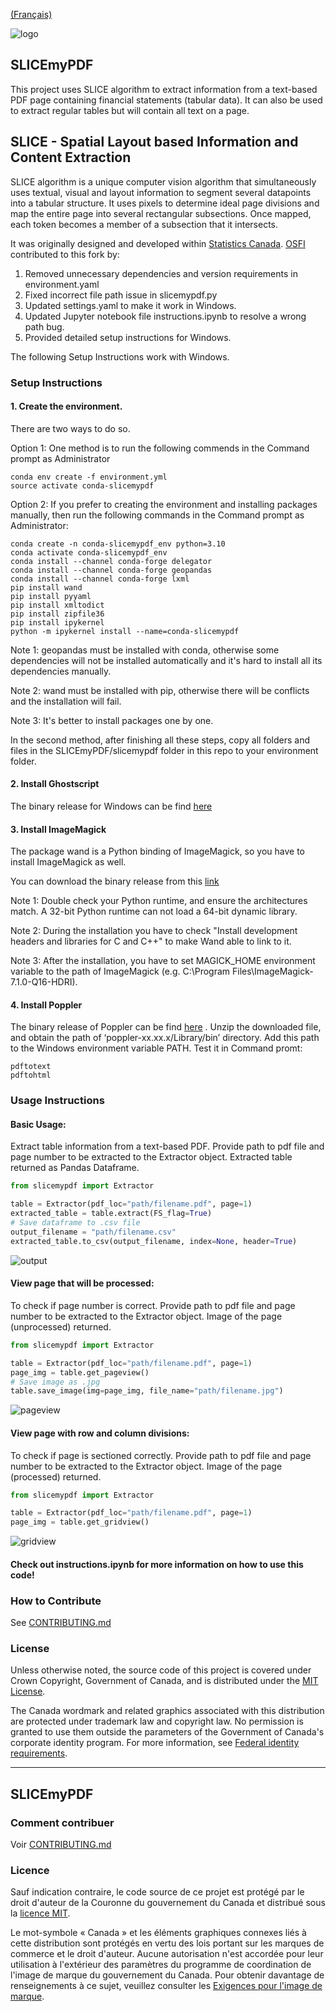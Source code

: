 [(Français)](#le-nom-du-projet)

![logo](./slicemypdf/images/SLICE_logo_.jpg)

## SLICEmyPDF

This project uses SLICE algorithm to extract information from a text-based PDF page containing financial statements (tabular data). It can also be used to extract regular tables but will contain all text on a page. 


## SLICE - Spatial Layout based Information and Content Extraction

SLICE algorithm is a unique computer vision algorithm that simultaneously uses textual, visual and layout information to segment several datapoints into a tabular structure. It uses pixels to determine ideal page divisions and map the entire page into several rectangular subsections. Once mapped, each token becomes a member of a subsection that it intersects. 

It was originally designed and developed within [Statistics Canada](https://github.com/StatCan/SLICEmyPDF). [OSFI](https://www.osfi-bsif.gc.ca/) contributed to this fork by:
1. Removed unnecessary dependencies and version requirements in environment.yaml
2. Fixed incorrect file path issue in slicemypdf.py
3. Updated settings.yaml to make it work in Windows.
4. Updated Jupyter notebook file instructions.ipynb to resolve a wrong path bug.
5. Provided detailed setup instructions for Windows.

The following Setup Instructions work with Windows.

### Setup Instructions

#### 1. Create the environment. 

There are two ways to do so. 

Option 1: One method is to run the following commends in the Command prompt as Administrator 

```
conda env create -f environment.yml
source activate conda-slicemypdf
```

Option 2: If you prefer to creating the environment and installing packages manually, then run the following commands in the Command prompt as Administrator:

```
conda create -n conda-slicemypdf_env python=3.10
conda activate conda-slicemypdf_env
conda install --channel conda-forge delegator
conda install --channel conda-forge geopandas
conda install --channel conda-forge lxml
pip install wand
pip install pyyaml
pip install xmltodict
pip install zipfile36
pip install ipykernel
python -m ipykernel install --name=conda-slicemypdf
```

Note 1: geopandas must be installed with conda, otherwise some dependencies will not be installed automatically and it's hard to install all its dependencies manually.

Note 2: wand must be installed with pip, otherwise there will be conflicts and the installation will fail. 

Note 3: It's better to install packages one by one.

In the second method, after finishing all these steps, copy all folders and files in the SLICEmyPDF/slicemypdf folder in this repo to your environment folder.

#### 2. Install Ghostscript

The binary release for Windows can be find [here](https://ghostscript.com/releases/gsdnld.html)

#### 3. Install ImageMagick

 The package wand is a Python binding of ImageMagick, so you have to install ImageMagick as well. 
 
 You can download the binary release from this [link](https://imagemagick.org/script/download.php#windows)
 
 Note 1: Double check your Python runtime, and ensure the architectures match. A 32-bit Python runtime can not load a 64-bit dynamic library.
 
 Note 2: During the installation you have to check "Install development headers and libraries for C and C++" to make Wand able to link to it.
 
 Note 3: After the installation, you have to set MAGICK_HOME environment variable to the path of ImageMagick (e.g. C:\Program Files\ImageMagick-7.1.0-Q16-HDRI).

#### 4. Install Poppler

The binary release of Poppler can be find [here](https://github.com/oschwartz10612/poppler-windows/releases/) . Unzip the downloaded file, and obtain the path of ‘poppler-xx.xx.x/Library/bin’ directory. Add this path to the Windows environment variable PATH. Test it in Command promt: 

```
pdftotext
pdftohtml
```


### Usage Instructions

#### Basic Usage:

Extract table information from a text-based PDF. Provide path to pdf file and page number to be extracted to the Extractor object. Extracted table returned as Pandas Dataframe.
```python
from slicemypdf import Extractor

table = Extractor(pdf_loc="path/filename.pdf", page=1)
extracted_table = table.extract(FS_flag=True)
# Save dataframe to .csv file
output_filename = "path/filename.csv"
extracted_table.to_csv(output_filename, index=None, header=True)
```
![output](./slicemypdf/images/output.JPG)


#### View page that will be processed:

To check if page number is correct. Provide path to pdf file and page number to be extracted to the Extractor object. Image of the page (unprocessed) returned.
```python
from slicemypdf import Extractor

table = Extractor(pdf_loc="path/filename.pdf", page=1)
page_img = table.get_pageview()
# Save image as .jpg
table.save_image(img=page_img, file_name="path/filename.jpg")
```
![pageview](./slicemypdf/images/Sample_FS_pageview.jpg)


#### View page with row and column divisions:

To check if page is sectioned correctly. Provide path to pdf file and page number to be extracted to the Extractor object. Image of the page (processed) returned.
```python
from slicemypdf import Extractor

table = Extractor(pdf_loc="path/filename.pdf", page=1)
page_img = table.get_gridview()
```
![gridview](./slicemypdf/images/Sample_FS_gridview.jpg)


#### Check out instructions.ipynb for more information on how to use this code!


### How to Contribute

See [CONTRIBUTING.md](CONTRIBUTING.md)

### License

Unless otherwise noted, the source code of this project is covered under Crown Copyright, Government of Canada, and is distributed under the [MIT License](LICENSE).

The Canada wordmark and related graphics associated with this distribution are protected under trademark law and copyright law. No permission is granted to use them outside the parameters of the Government of Canada's corporate identity program. For more information, see [Federal identity requirements](https://www.canada.ca/en/treasury-board-secretariat/topics/government-communications/federal-identity-requirements.html).

______________________

## SLICEmyPDF

### Comment contribuer

Voir [CONTRIBUTING.md](CONTRIBUTING.md)

### Licence

Sauf indication contraire, le code source de ce projet est protégé par le droit d'auteur de la Couronne du gouvernement du Canada et distribué sous la [licence MIT](LICENSE).

Le mot-symbole « Canada » et les éléments graphiques connexes liés à cette distribution sont protégés en vertu des lois portant sur les marques de commerce et le droit d'auteur. Aucune autorisation n'est accordée pour leur utilisation à l'extérieur des paramètres du programme de coordination de l'image de marque du gouvernement du Canada. Pour obtenir davantage de renseignements à ce sujet, veuillez consulter les [Exigences pour l'image de marque](https://www.canada.ca/fr/secretariat-conseil-tresor/sujets/communications-gouvernementales/exigences-image-marque.html).
